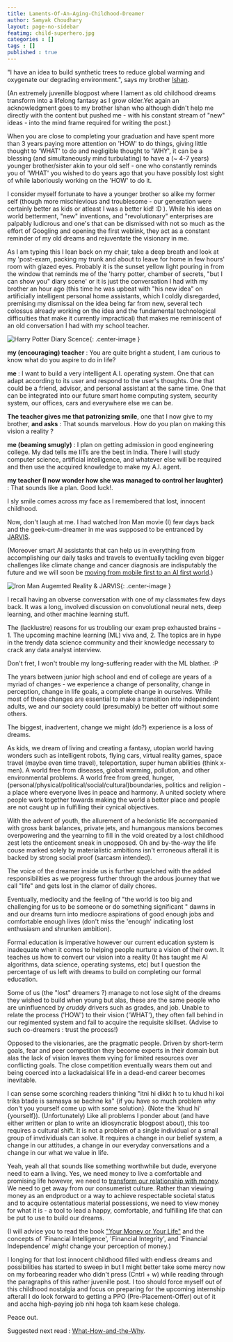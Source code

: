 ```yaml
---
title: Laments-Of-An-Aging-Childhood-Dreamer
author: Samyak Choudhary
layout: page-no-sidebar
featimg: child-superhero.jpg
categories : []
tags : []
published : true
---
```


"I have an idea to build synthetic trees to reduce global warming and oxygenate our degrading environment.", says my brother [Ishan](https://www.facebook.com/ishan.dubey.585).

(An extremely juvenille blogpost where I lament as old childhood dreams transform into a lifelong fantasy as I grow older.Yet again an acknowledgment goes to my brother Ishan who although didn't help me directly with the content but pushed me - with his constant  stream of "new" ideas - into the mind frame required for writing the post.)

When you are close to completing your graduation and have spent more than 3 years paying more attention on 'HOW' to do things, giving little thought to 'WHAT' to do and negligible thought to 'WHY', it can be a blessing (and simultaneously mind turbulating) to have a (~ 4-7 years) younger brother/sister akin to your old self - one who constantly reminds you of 'WHAT' you wished to do years ago that you have possibly lost sight of while laboriously working on the 'HOW' to do it.

I consider myself fortunate to have a younger brother so alike my former self (though more mischievious and troublesome - our generation were certainly better as kids or atleast I was a better kid! :D ). While his ideas on world betterment, "new" inventions, and "revolutionary" enterprises are palpably ludicrous and one's that can be dismissed with not so much as the effort of Googling and opening the first weblink, they act as a constant reminder of my old dreams and rejuventate the visionary in me.

As I am typing this I lean back on my chair, take a deep breath and look at my 'post-exam, packing my trunk and about to leave for home in few hours' room with glazed eyes. Probably it is the sunset yellow light pouring in from the window that reminds me of the 'harry potter, chamber of secrets, "but I can show you" diary scene' or it is just the conversation I had with my brother an hour ago (this time he was upbeat with "his new idea" on artificially intelligent personal home assistants, which I coldly disregarded, premising my dismissal on the idea being far from new, several tech colossus already working on the idea and the fundamental technological difficulties that make it currently impractical) that makes me reminiscent of an old conversation I had with my school teacher.

![Harry Potter Diary Scence](http://samyakchoudhary.com/img/harry-potter-and-the-chamber-of-secrets.gif){: .center-image }

  **my (encouraging) teacher** : You are quite bright a student, I am curious to know what do you aspire to do in life?

  **me** : I want to build a very intelligent A.I. operating system. One that can adapt according to its user and respond to the user's thoughts. One that could be a friend, advisor, and personal assistant at the same time. One that can be integrated into our future smart home computing system, security system, our offices, cars and everywhere else we can be.

  **The teacher gives me that patronizing smile**, one that I now give to my brother, **and asks** : That sounds marvelous. How do you plan on making this vision a reality ?

  **me (beaming smugly)** : I plan on getting admission in good engineering college. My dad tells me IITs are the best in India. There I will study computer science, artificial intelligence, and whatever else will be required and then use the acquired knowledge to make my A.I. agent.

  **my teacher (I now wonder how she was managed to control her laughter)** : That sounds like a plan. Good luck!.

I sly smile comes across my face as I remembered that lost, innocent childhood.

Now, don't laugh at me. I had watched Iron Man movie (I) few days back and the geek-cum-dreamer in me was supposed to be entranced by [JARVIS](http://ironman.wikia.com/wiki/J.A.R.V.I.S.). 

(Moreover smart AI assistants that can help us in everything from accomplishing our daily tasks and travels to eventually tackling even bigger challenges like climate change and cancer diagnosis are indisputably the future and we will soon be [moving from mobile first to an AI first world](http://www.businessinsider.in/Google-CEO-Were-headed-towards-an-AI-first-world/articleshow/51935048.cms).)

![Iron Man Augemted Reality & JARVIS](http://samyakchoudhary.com/img/iron-man-jarvis-augmented-reality.jpg){: .center-image }

I recall having an obverse conversation with one of my classmates few days back. It was a long, involved discussion on convolutional neural nets, deep learning, and other machine learning stuff. 

The (lacklustre) reasons for us troubling our exam prep exhausted brains - 1. The upcoming machine learning (ML) viva and, 2. The topics are in hype in the trendy data science community and their knowledge necessary to crack any data analyst interview.

Don't fret, I won't trouble my long-suffering reader with the ML blather. :P

The years between junior high school and end of college are years of a myriad of changes - we experience a change of personality, change in perception, change in life goals, a complete change in ourselves. While most of these changes are essential to make a transition into independent adults, we and our society could (presumably) be better off without some others. 

The biggest, inadvertent, change we might (do?) experience is a loss of dreams.

As kids, we dream of living and creating a fantasy, utopian world having wonders such as intelligent robots, flying cars, virtual reality games, space travel (maybe even time travel), teleportation, super human abilities (think x-men). A world free from diseases, global warming, pollution, and other environmental problems. A world free from greed, hunger, (personal/physical/political/social/cultural)boundaries, politics and religion - a place where everyone lives in peace and harmony. A united society where people work together towards making the world a better place and people are not caught up in fulfilling their cynical objectives.

With the advent of youth, the allurement of a hedonistic life accompanied with gross bank balances, private jets, and humangous mansions becomes overpowering and the yearning to fill in the void created by a lost childhood zest lets the enticement sneak in unopposed. Oh and by-the-way the life couse marked solely by materialistic ambitions isn't erroneous afterall it is backed by strong social proof (sarcasm intended).

The voice of the dreamer inside us is further squelched with the added responsibilities as we progress further through the ardous journey that we call "life" and gets lost in the clamor of daily chores.

Eventually, mediocity and the feeling of "the world is too big and challenging for us to be someone or do something significant " dawns in and our dreams turn into mediocre aspirations of good enough jobs and comfortable enough lives (don't miss the 'enough' indicating lost enthusiasm and shrunken ambition).

Formal education is imperative however our current education system is inadequate when it comes to helping people nurture a vision of their own. It teaches us how to convert our vision into a reality (It has taught me AI algorithms, data science, operating systems, etc) but I question the percentage of us left with dreams to build on completing our formal education.

Some of us (the "lost" dreamers ?) manage to not lose sight of the dreams they wished to build when young but alas, these are the same people who are uninfluenced by *cruddy* drivers such as grades, and job. Unable to relate the process ('HOW') to their vision ('WHAT'), they often fall behind in our regimented system and fail to acquire the requisite skillset. (Advise to such co-dreamers : trust the process!)

Opposed to the visionaries, are the pragmatic people. Driven by short-term goals, fear and peer competition they become experts in their domain but alas the lack of vision leaves them vying for limited resources over conflicting goals. The close competition eventually wears them out and being coerced into a lackadaisical life in a dead-end career becomes inevitable.

I can sense some scorching readers thinking "itni hi dikkt h to tu khud hi koi trika btade is samasya se bachne ka" {if you have so much problem why don't you yourself come up with some solution}. (Note the 'khud hi' {yourself}). (Unfortunately) Like all problems I ponder about (and have either written or plan to write an idiosyncratic blogpost about), this too requires a cultural shift. It is not a problem of a single individual or a small group of invdividuals can solve. It requires a change in our belief system, a change in our attitudes, a change in our everyday conversations and a change in our what we value in life.

Yeah, yeah all that sounds like something worthwhile but dude, everyone need to earn a living. Yes, we need money to live a comfortable and promising life however, we need to [transform our relationship with money](https://ymoyl.wordpress.com/summary-of-your-money-or-your-life/). We need to get away from our consumerist culture. Rather than viewing money as an endproduct or a way to achieve respectable societal status and to acquire ostentatious material possessions, we need to view money for what it is - a tool to lead a happy, comfortable, and fulfilling life that can be put to use to build our dreams. 

(I will advice you to read the book ["Your Money or Your Life"](https://ymoyl.wordpress.com/summary-of-your-money-or-your-life/) and the concepts of 'Financial Intelligence', 'Financial Integrity', and 'Financial Independence' *might* change your perception of money.) 

I longing for that lost innocent childhood filled with endless dreams and possibilities has started to sweep in but I might better take some mercy now on my forbearing reader who didn't press (Cntrl + w) while reading through the paragraphs of this rather juvenille post. I too should force myself out of this childhood nostalgia and focus on preparing for the upcoming internship afterall I do look forward to getting a PPO (Pre-Placement-Offer) out of it and accha high-paying job nhi hoga toh kaam kese chalega.

Peace out.

Suggested next read : [What-How-and-the-Why](http://samyakchoudhary.com/what-how-and-the-why/).